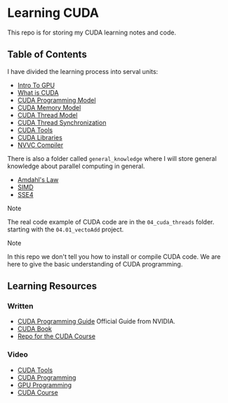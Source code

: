 # Learning CUDA

This repo is for storing my CUDA learning notes and code.

## Table of Contents

I have divided the learning process into serval units:

- [Intro To GPU](/00_intro_to_gpu/README.md)
- [What is CUDA](/01_into_to_cuda/README.md)
- [CUDA Programming Model](/02_cuda_programming/README.md)
- [CUDA Memory Model](/03_cuda_memory/README.md)
- [CUDA Thread Model](/04_cuda_threads/README.md)
- [CUDA Thread Synchronization](/05_cuda_syncronization/README.md)
- [CUDA Tools](/06_cuda_tools/README.md)
- [CUDA Libraries](/07_cuda_libraries/README.md)
- [NVVC Compiler](/08_nvcc_compiler/README.md)

There is also a folder called `general_knowledge` where I will store general knowledge about parallel computing in general.

* [Amdahl's Law](amdahl's_law.md)
* [SIMD](/general_knowledge/simd.md)
* [SSE4](/general_knowledge/sse4.md)


> [!NOTE]
> The real code example of CUDA code are in the `04_cuda_threads` folder. starting with the `04.01_vectoAdd` project.

> [!NOTE]
> In this repo we don't tell you how to install or compile CUDA code. We are here to give the basic understanding of CUDA programming.

## Learning Resources

### Written

- [CUDA Programming Guide](https://docs.nvidia.com/cuda/cuda-c-programming-guide/index.html) Official Guide from NVIDIA.
- [CUDA Book](https://github.com/brucefan1983/CUDA-Programming)
- [Repo for the CUDA Course](https://github.com/Infatoshi/cuda-course)
### Video

- [CUDA Tools](https://youtube.com/playlist?list=PL5B692fm6--ukF8S7ul5NmceZhXLRv_lR&si=gTRCu90KSrK6GbMs)
- [CUDA Programming](https://www.youtube.com/watch?v=4APkMJdiudU&list=PLC6u37oFvF40BAm7gwVP7uDdzmW83yHPe)
- [GPU Programming](https://youtube.com/playlist?list=PL5XwKDZZlwaY7t0M5OLprpkJUIrF8Lc9j&si=TjXkimCLNME_Er0A)
- [CUDA Course](https://www.youtube.com/watch?v=86FAWCzIe_4&list=PLQsfs0WLPE7Y_de5-i-_uIxsuXnLe143B)